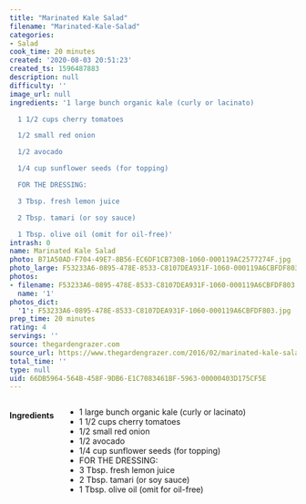 ```yaml
---
title: "Marinated Kale Salad"
filename: "Marinated-Kale-Salad"
categories:
- Salad
cook_time: 20 minutes
created: '2020-08-03 20:51:23'
created_ts: 1596487883
description: null
difficulty: ''
image_url: null
ingredients: '1 large bunch organic kale (curly or lacinato)

  1 1/2 cups cherry tomatoes

  1/2 small red onion

  1/2 avocado

  1/4 cup sunflower seeds (for topping)

  FOR THE DRESSING:

  3 Tbsp. fresh lemon juice

  2 Tbsp. tamari (or soy sauce)

  1 Tbsp. olive oil (omit for oil-free)'
intrash: 0
name: Marinated Kale Salad
photo: B71A50AD-F704-49E7-8B56-EC6DF1CB730B-1060-000119AC2577274F.jpg
photo_large: F53233A6-0895-478E-8533-C8107DEA931F-1060-000119A6CBFDF803.jpg
photos:
- filename: F53233A6-0895-478E-8533-C8107DEA931F-1060-000119A6CBFDF803.jpg
  name: '1'
photos_dict:
  '1': F53233A6-0895-478E-8533-C8107DEA931F-1060-000119A6CBFDF803.jpg
prep_time: 20 minutes
rating: 4
servings: ''
source: thegardengrazer.com
source_url: https://www.thegardengrazer.com/2016/02/marinated-kale-salad.html
total_time: ''
type: null
uid: 66DB5964-564B-458F-9DB6-E1C7083461BF-5963-00000403D175CF5E
---
```

<div class="large-8 medium-7 columns" id="writeup">	</div><!-- #writeup -->
</div><!-- #row-one -->
<div class="row" id="row-two">	<div class="medium-4 small-5 columns"><h4 id="ingredients">Ingredients</h4><div class="box box-ingredients content"><ul>
<li>1 large bunch organic kale (curly or lacinato)</li>
<li>1 1/2 cups cherry tomatoes</li>
<li>1/2 small red onion</li>
<li>1/2 avocado</li>
<li>1/4 cup sunflower seeds (for topping)</li>
<li>FOR THE DRESSING:</li>
<li>3 Tbsp. fresh lemon juice</li>
<li>2 Tbsp. tamari (or soy sauce)</li>
<li>1 Tbsp. olive oil (omit for oil-free)</li>
</ul>
</div>	</div>	<div class="medium-6 small-7 columns">	</div>
